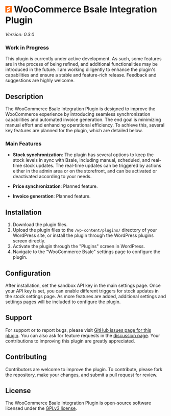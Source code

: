# ![Bsale Icon](/assets/images/bsale_icon.png) WooCommerce Bsale Integration Plugin

*Version: 0.3.0*

### Work in Progress

This plugin is currently under active development. As such, some features are in the process of being refined, and additional functionalities may be introduced in the future. I am working diligently to enhance the plugin's capabilities and ensure a stable and feature-rich release. Feedback and suggestions are highly welcome.

## Description

The WooCommerce Bsale Integration Plugin is designed to improve the WooCommerce experience by introducing seamless synchronization capabilities and automated invoice generation. The end goal is minimizing manual effort and enhancing operational efficiency. To achieve this, several key features are planned for the plugin, which are detailed below.

### Main Features

- **Stock synchronization**: The plugin has several options to keep the stock levels in sync with Bsale, including manual, scheduled, and real-time stock updates. The real-time updates can be triggered by actions either in the admin area or on the storefront, and can be activated or deactivated according to your needs.

- **Price synchronization**: Planned feature.

- **Invoice generation**: Planned feature.


## Installation

1. Download the plugin files.
2. Upload the plugin files to the `/wp-content/plugins/` directory of your WordPress site, or install the plugin through the WordPress plugins screen directly.
3. Activate the plugin through the "Plugins" screen in WordPress.
4. Navigate to the "WooCommerce Bsale" settings page to configure the plugin.

## Configuration

After installation, set the sandbox API key in the main settings page. Once your API key is set, you can enable different triggers for stock updates in the stock settings page. As more features are added, additional settings and settings pages will be included to configure the plugin.

## Support

For support or to report bugs, please visit [GitHub issues page for this plugin](https://github.com/ebiggio/wc-bsale/issues). You can also ask for feature requests in the [discussion page](https://github.com/ebiggio/wc-bsale/discussions). Your contributions to improving this plugin are greatly appreciated.

## Contributing

Contributors are welcome to improve the plugin. To contribute, please fork the repository, make your changes, and submit a pull request for review.

## License

The WooCommerce Bsale Integration Plugin is open-source software licensed under the [GPLv3 license](https://www.gnu.org/licenses/gpl-3.0.html).
